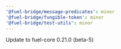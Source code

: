 ```yaml
---
'@fuel-bridge/message-predicates': minor
'@fuel-bridge/fungible-token': minor
'@fuel-bridge/test-utils': minor
---
```


Update to fuel-core 0.21.0 (beta-5)
